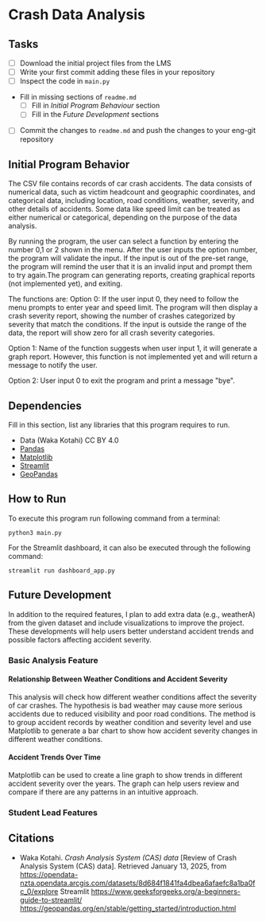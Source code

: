 # Crash Data Analysis
## Tasks
- [ ] Download the initial project files from the LMS
- [ ] Write your first commit adding these files in your repository
- [ ] Inspect the code in `main.py`
- Fill in missing sections of `readme.md`
  - [ ] Fill in *Initial Program Behaviour* section
  - [ ] Fill in the *Future Development* sections
- [ ] Commit the changes to `readme.md` and push the changes to your eng-git repository

## Initial Program Behavior
The CSV file contains records of car crash accidents. The data consists of numerical data, 
such as victim headcount and geographic coordinates, and categorical data, including location, 
road conditions, weather, severity, and other details of accidents. 
Some data like speed limit can be treated as either numerical or categorical, depending on the purpose of the data analysis.

By running the program, the user can select a function by entering the number 0,1 or 2 shown in the menu.
After the user inputs the option number, the program will validate the input. 
If the input is out of the pre-set range, the program will remind the user that it is an invalid input and prompt them to try again.The program can generating reports, creating graphical reports (not implemented yet), and exiting.

The functions are:
Option 0: If the user input 0, they need to follow the menu prompts to enter year and speed limit. 
The program will then display a crash severity report, showing the number of crashes categorized by severity that match the conditions.
If the input is outside the range of the data, the report will show zero for all crash severity categories.

Option 1: Name of the function suggests when user input 1, it will generate a graph report.
However, this function is not implemented yet and will return a message to notify the user.

Option 2: User input 0 to exit the program and print a message "bye".

## Dependencies
Fill in this section, list any libraries that this program requires to run.
- Data (Waka Kotahi) CC BY 4.0
- [Pandas](https://pandas.pydata.org/)
- [Matplotlib](https://matplotlib.org/)
- [Streamlit](https://docs.streamlit.io/)
- [GeoPandas](https://geopandas.org/)

## How to Run
To execute this program run following command from a terminal:

`python3 main.py`

For the Streamlit dashboard, it can also be executed through the following command:

`streamlit run dashboard_app.py`


## Future Development
In addition to the required features, I plan to add extra data (e.g., weatherA) from the given dataset and include visualizations to improve the project.
These developments will help users better understand accident trends and possible factors affecting accident severity.

### Basic Analysis Feature
#### Relationship Between Weather Conditions and Accident Severity
This analysis will check how different weather conditions affect the severity of car crashes.
The hypothesis is bad weather may cause more serious accidents due to reduced visibility and poor road conditions.
The method is to group accident records by weather condition and severity level and use Matplotlib to generate a bar chart to show how accident severity changes in different weather conditions.
#### Accident Trends Over Time
Matplotlib can be used to create a line graph to show trends in different accident severity over the years.
The graph can help users review and compare if there are any patterns in an intuitive approach.

### Student Lead Features


## Citations

- Waka Kotahi. _Crash Analysis System (CAS) data_ [Review of  Crash Analysis System (CAS) data]. Retrieved January 13, 2025, from https://opendata-nzta.opendata.arcgis.com/datasets/8d684f1841fa4dbea6afaefc8a1ba0fc_0/explore
Streamlit https://www.geeksforgeeks.org/a-beginners-guide-to-streamlit/
https://geopandas.org/en/stable/getting_started/introduction.html